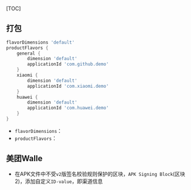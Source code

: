 [TOC]

## 打包
```groovy
flavorDimensions 'default'
productFlavors {
    general {
        dimension 'default'
        applicationId 'com.github.demo'
    }
    xiaomi {
        dimension 'default'
        applicationId 'com.xiaomi.demo'
    }
    huawei {
        dimension 'default'
        applicationId 'com.huawei.demo'
    }
}
```

* `flavorDimensions`：
* `productFlavors`：

## 美团Walle
* 在APK文件中不受`v2`版签名校验规则保护的区块，`APK Signing Block`(区块2)，添加自定义`ID-value`，即渠道信息